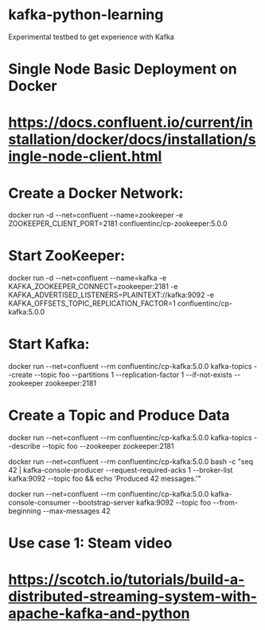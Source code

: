 # kafka-python-learning
Experimental testbed to get experience with Kafka

# Single Node Basic Deployment on Docker
# https://docs.confluent.io/current/installation/docker/docs/installation/single-node-client.html

# Create a Docker Network:
docker run -d --net=confluent --name=zookeeper -e ZOOKEEPER_CLIENT_PORT=2181 confluentinc/cp-zookeeper:5.0.0

# Start ZooKeeper:
docker run -d --net=confluent --name=kafka -e KAFKA_ZOOKEEPER_CONNECT=zookeeper:2181 -e KAFKA_ADVERTISED_LISTENERS=PLAINTEXT://kafka:9092 -e KAFKA_OFFSETS_TOPIC_REPLICATION_FACTOR=1 confluentinc/cp-kafka:5.0.0

# Start Kafka:
docker run --net=confluent --rm confluentinc/cp-kafka:5.0.0 kafka-topics --create --topic foo --partitions 1 --replication-factor 1 --if-not-exists --zookeeper zookeeper:2181

# Create a Topic and Produce Data
docker run --net=confluent --rm confluentinc/cp-kafka:5.0.0 kafka-topics --describe --topic foo --zookeeper zookeeper:2181

docker run --net=confluent --rm confluentinc/cp-kafka:5.0.0 bash -c "seq 42 | kafka-console-producer --request-required-acks 1 --broker-list kafka:9092 --topic foo && echo 'Produced 42 messages.'"

docker run --net=confluent --rm confluentinc/cp-kafka:5.0.0 kafka-console-consumer --bootstrap-server kafka:9092 --topic foo --from-beginning --max-messages 42

# Use case 1: Steam video
# https://scotch.io/tutorials/build-a-distributed-streaming-system-with-apache-kafka-and-python
